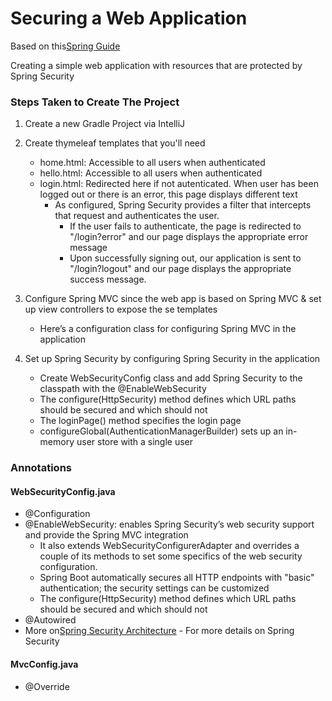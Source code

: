 # Securing a Web Application
Based on this[Spring Guide](https://spring.io/guides/gs/securing-web/)

Creating a simple web application with resources that are protected by Spring Security



### Steps Taken to Create The Project
1. Create a new Gradle Project via IntelliJ

2. Create thymeleaf templates that you'll need
    - home.html: Accessible to all users when authenticated
    - hello.html: Accessible to all users when authenticated
    - login.html: Redirected here if not autenticated. When user has been logged out or there is an error, this page displays different text
        - As configured, Spring Security provides a filter that intercepts that request and authenticates the user. 
            - If the user fails to authenticate, the page is redirected to "/login?error" and our page displays the appropriate error message
            - Upon successfully signing out, our application is sent to "/login?logout" and our page displays the appropriate success message.

3. Configure Spring MVC since the web app is based on Spring MVC & set up view controllers to expose the
se templates
    - Here’s a configuration class for configuring Spring MVC in the application

4. Set up Spring Security by configuring Spring Security in the application
    - Create WebSecurityConfig class and add Spring Security to the classpath with the @EnableWebSecurity
    - The configure(HttpSecurity) method defines which URL paths should be secured and which should not
    - The loginPage() method specifies the login page
    - configureGlobal(AuthenticationManagerBuilder) sets up an in-memory user store with a single user
     


### Annotations
#### WebSecurityConfig.java
- @Configuration
- @EnableWebSecurity: enables Spring Security’s web security support and provide the Spring MVC integration 
    - It also extends WebSecurityConfigurerAdapter and overrides a couple of its methods to set some specifics of the web security configuration.
    - Spring Boot automatically secures all HTTP endpoints with "basic" authentication; the security settings can be customized
    - The configure(HttpSecurity) method defines which URL paths should be secured and which should not
- @Autowired
- More on[Spring Security Architecture](https://spring.io/guides/topicals/spring-security-architecture/) - For more details on Spring Security
    
    
#### MvcConfig.java
- @Override

